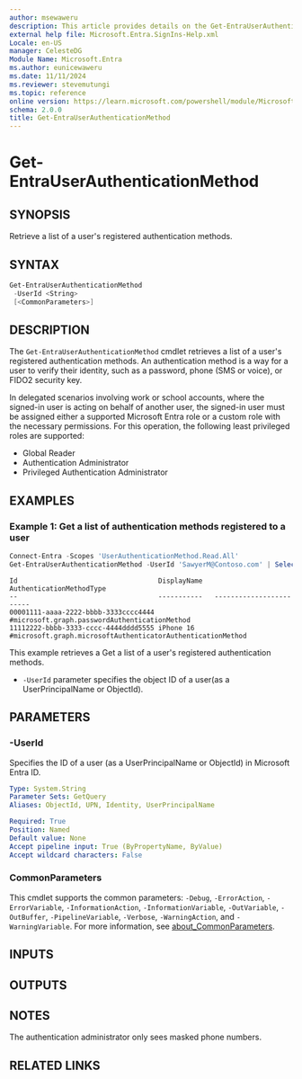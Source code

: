 ```yaml
---
author: msewaweru
description: This article provides details on the Get-EntraUserAuthenticationMethod command.
external help file: Microsoft.Entra.SignIns-Help.xml
Locale: en-US
manager: CelesteDG
Module Name: Microsoft.Entra
ms.author: eunicewaweru
ms.date: 11/11/2024
ms.reviewer: stevemutungi
ms.topic: reference
online version: https://learn.microsoft.com/powershell/module/Microsoft.Entra/Get-EntraUserAuthenticationMethod
schema: 2.0.0
title: Get-EntraUserAuthenticationMethod
---
```


# Get-EntraUserAuthenticationMethod

## SYNOPSIS

Retrieve a list of a user's registered authentication methods.

## SYNTAX

```powershell
Get-EntraUserAuthenticationMethod
 -UserId <String>
 [<CommonParameters>]
```

## DESCRIPTION

The `Get-EntraUserAuthenticationMethod` cmdlet retrieves a list of a user's registered authentication methods. An authentication method is a way for a user to verify their identity, such as a password, phone (SMS or voice), or FIDO2 security key.

In delegated scenarios involving work or school accounts, where the signed-in user is acting on behalf of another user, the signed-in user must be assigned either a supported Microsoft Entra role or a custom role with the necessary permissions. For this operation, the following least privileged roles are supported:

- Global Reader  
- Authentication Administrator  
- Privileged Authentication Administrator

## EXAMPLES

### Example 1: Get a list of authentication methods registered to a user

```powershell
Connect-Entra -Scopes 'UserAuthenticationMethod.Read.All'
Get-EntraUserAuthenticationMethod -UserId 'SawyerM@Contoso.com' | Select-Object Id, DisplayName, AuthenticationMethodType
```

```Output
Id                                   DisplayName   AuthenticationMethodType  
--                                   -----------   ------------------------  
00001111-aaaa-2222-bbbb-3333cccc4444               #microsoft.graph.passwordAuthenticationMethod  
11112222-bbbb-3333-cccc-4444dddd5555 iPhone 16     #microsoft.graph.microsoftAuthenticatorAuthenticationMethod
```

This example retrieves a Get a list of a user's registered authentication methods.

- `-UserId` parameter specifies the object ID of a user(as a UserPrincipalName or ObjectId).

## PARAMETERS

### -UserId

Specifies the ID of a user (as a UserPrincipalName or ObjectId) in Microsoft Entra ID.

```yaml
Type: System.String
Parameter Sets: GetQuery
Aliases: ObjectId, UPN, Identity, UserPrincipalName

Required: True
Position: Named
Default value: None
Accept pipeline input: True (ByPropertyName, ByValue)
Accept wildcard characters: False
```

### CommonParameters

This cmdlet supports the common parameters: `-Debug`, `-ErrorAction`, `-ErrorVariable`, `-InformationAction`, `-InformationVariable`, `-OutVariable`, `-OutBuffer`, `-PipelineVariable`, `-Verbose`, `-WarningAction`, and `-WarningVariable`. For more information, see [about_CommonParameters](https://go.microsoft.com/fwlink/?LinkID=113216).

## INPUTS

## OUTPUTS

## NOTES

The authentication administrator only sees masked phone numbers.

## RELATED LINKS
